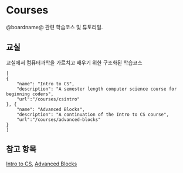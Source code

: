 # Courses

@boardname@ 관련 학습코스 및 튜토리얼.

## 교실

교실에서 컴퓨터과학을 가르치고 배우기 위한 구조화된 학습코스

```codecard
[
{
    "name": "Intro to CS",
    "description": "A semester length computer science course for beginning coders",
    "url":"/courses/csintro"
}, {
    "name": "Advanced Blocks",
    "description": "A continuation of the Intro to CS course",
    "url":"/courses/advanced-blocks"
}
]
```

## 참고 항목

[Intro to CS](/courses/csintro), [Advanced Blocks](/courses/advanced-blocks)